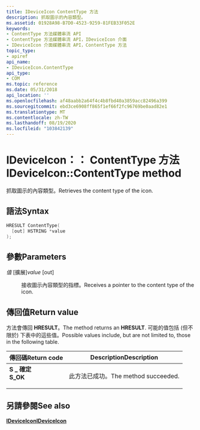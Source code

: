 ```yaml
---
title: IDeviceIcon ContentType 方法
description: 抓取圖示的內容類型。
ms.assetid: 01928A98-B7D0-4523-9259-81FEB33F052E
keywords:
- ContentType 方法媒體串流 API
- ContentType 方法媒體串流 API，IDeviceIcon 介面
- IDeviceIcon 介面媒體串流 API，ContentType 方法
topic_type:
- apiref
api_name:
- IDeviceIcon.ContentType
api_type:
- COM
ms.topic: reference
ms.date: 05/31/2018
api_location: ''
ms.openlocfilehash: af48aabb2a64f4c4b8fbd40a3859acc82496a399
ms.sourcegitcommit: ebd3ce6908ff865f1ef66f2fc96769be0aad82e1
ms.translationtype: MT
ms.contentlocale: zh-TW
ms.lasthandoff: 08/19/2020
ms.locfileid: "103842139"
---
```

# <a name="ideviceiconcontenttype-method"></a><span data-ttu-id="ee09e-106">IDeviceIcon：： ContentType 方法</span><span class="sxs-lookup"><span data-stu-id="ee09e-106">IDeviceIcon::ContentType method</span></span>

<span data-ttu-id="ee09e-107">抓取圖示的內容類型。</span><span class="sxs-lookup"><span data-stu-id="ee09e-107">Retrieves the content type of the icon.</span></span>

## <a name="syntax"></a><span data-ttu-id="ee09e-108">語法</span><span class="sxs-lookup"><span data-stu-id="ee09e-108">Syntax</span></span>


```C++
HRESULT ContentType(
  [out] HSTRING *value
);
```



## <a name="parameters"></a><span data-ttu-id="ee09e-109">參數</span><span class="sxs-lookup"><span data-stu-id="ee09e-109">Parameters</span></span>

<dl> <dt>

<span data-ttu-id="ee09e-110">*值* \[擴展\]</span><span class="sxs-lookup"><span data-stu-id="ee09e-110">*value* \[out\]</span></span>
</dt> <dd>

<span data-ttu-id="ee09e-111">接收圖示內容類型的指標。</span><span class="sxs-lookup"><span data-stu-id="ee09e-111">Receives a pointer to the content type of the icon.</span></span>

</dd> </dl>

## <a name="return-value"></a><span data-ttu-id="ee09e-112">傳回值</span><span class="sxs-lookup"><span data-stu-id="ee09e-112">Return value</span></span>

<span data-ttu-id="ee09e-113">方法會傳回 **HRESULT**。</span><span class="sxs-lookup"><span data-stu-id="ee09e-113">The method returns an **HRESULT**.</span></span> <span data-ttu-id="ee09e-114">可能的值包括 (但不限於) 下表中的這些值。</span><span class="sxs-lookup"><span data-stu-id="ee09e-114">Possible values include, but are not limited to, those in the following table.</span></span>



| <span data-ttu-id="ee09e-115">傳回碼</span><span class="sxs-lookup"><span data-stu-id="ee09e-115">Return code</span></span>                                                                          | <span data-ttu-id="ee09e-116">Description</span><span class="sxs-lookup"><span data-stu-id="ee09e-116">Description</span></span>                      |
|--------------------------------------------------------------------------------------|----------------------------------|
| <dl> <span data-ttu-id="ee09e-117"><dt>**S \_ 確定**</dt></span><span class="sxs-lookup"><span data-stu-id="ee09e-117"><dt>**S\_OK**</dt></span></span> </dl> | <span data-ttu-id="ee09e-118">此方法已成功。</span><span class="sxs-lookup"><span data-stu-id="ee09e-118">The method succeeded.</span></span><br/> |



 

## <a name="see-also"></a><span data-ttu-id="ee09e-119">另請參閱</span><span class="sxs-lookup"><span data-stu-id="ee09e-119">See also</span></span>

<dl> <dt>

[<span data-ttu-id="ee09e-120">**IDeviceIcon**</span><span class="sxs-lookup"><span data-stu-id="ee09e-120">**IDeviceIcon**</span></span>](/previous-versions/windows/desktop/api/windows.media.streaming/nn-windows-media-streaming-ideviceicon)
</dt> </dl>

 

